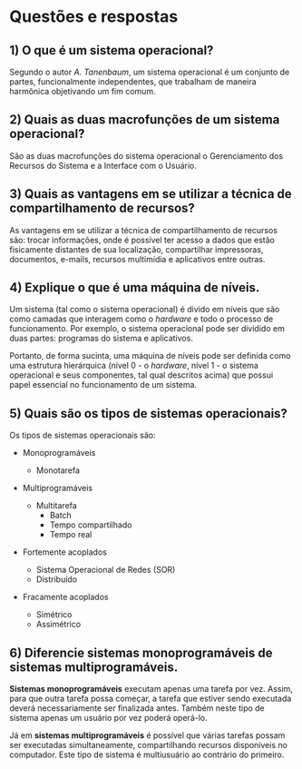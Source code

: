 # Questões e respostas

## 1) O que é um sistema operacional?

Segundo o autor *A. Tanenbaum*, um sistema operacional é um conjunto de partes, funcionalmente independentes, que trabalham de maneira harmônica objetivando um fim comum.

## 2) Quais as duas macrofunções de um sistema operacional?

São as duas macrofunções do sistema operacional o Gerenciamento dos Recursos do Sistema e a Interface com o Usuário.

## 3) Quais as vantagens em se utilizar a técnica de compartilhamento de recursos?

As vantagens em se utilizar a técnica de compartilhamento de recursos são: trocar informações, onde é possível ter acesso a dados que estão fisicamente distantes de sua localização, compartilhar impressoras, documentos, e-mails, recursos multimídia e aplicativos entre outras.

## 4) Explique o que é uma máquina de níveis.

Um sistema (tal como o sistema operacional) é divido em níveis que são como camadas que interagem como o *hardware* e todo o processo de funcionamento. Por exemplo, o sistema operacional pode ser dividido em duas partes: programas do sistema e aplicativos.

Portanto, de forma sucinta, uma máquina de níveis pode ser definida como uma estrutura hierárquica (nível 0 - o *hardware*, nível 1 - o sistema operacional e seus componentes, tal qual descritos acima) que possui papel essencial no funcionamento de um sistema.

## 5) Quais são os tipos de sistemas operacionais?

Os tipos de sistemas operacionais são:

* Monoprogramáveis
  - Monotarefa

* Multiprogramáveis
  - Multitarefa
    * Batch
    * Tempo compartilhado
    * Tempo real

* Fortemente acoplados
  - Sistema Operacional de Redes (SOR)
  - Distribuído

* Fracamente acoplados
  - Simétrico
  - Assimétrico

## 6) Diferencie sistemas monoprogramáveis de sistemas multiprogramáveis.

**Sistemas monoprogramáveis** executam apenas uma tarefa por vez. Assim, para que outra tarefa possa começar, a tarefa que estiver sendo executada deverá necessariamente ser finalizada antes. Também neste tipo de sistema apenas um usuário por vez poderá operá-lo.

Já em **sistemas multiprogramáveis** é possível que várias tarefas possam ser executadas simultaneamente, compartilhando recursos disponíveis no computador. Este tipo de sistema é multiusuário ao contrário do primeiro.